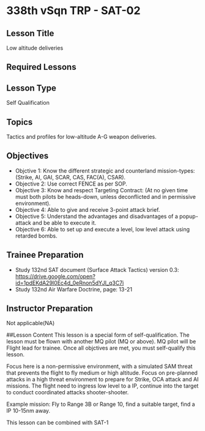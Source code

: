 # 338th vSqn TRP - SAT-02
## Lesson Title
Low altitude deliveries

## Required Lessons


## Lesson Type
Self Qualification

## Topics
Tactics and profiles for low-altitude A-G weapon deliveries.

## Objectives
* Objctive 1: Know the different strategic and counterland mission-types:
(Strike, AI, GAI, SCAR, CAS, FAC(A), CSAR).
* Objective 2: Use correct FENCE as per SOP.
* Objective 3: Know and respect Targeting Contract:
(At no given time must both pilots be heads-down, unless deconflicted and in permissive environment).
* Objective 4: Able to give and receive 3-point attack brief.
* Objective 5: Understand the advantages and disadvantages of a popup-attack and be able to execute it.
* Objective 6: Able to set up and execute a level, low level attack using retarded bombs.

## Trainee Preparation
- Study 132nd SAT document (Surface Attack Tactics) version 0.3:
https://drive.google.com/open?id=1pdEKdA29I0Ec4d_0eRnon5dYJI_q3C7i
- Study 132nd Air Warfare Doctrine, page: 13-21

## Instructor Preparation
Not applicable(NA)


##Lesson Content
This lesson is a special form of self-qualification.
The lesson must be flown with another MQ pilot (MQ or above). MQ pilot will be Flight lead for trainee.
Once all objctives are met, you must self-qualify this lesson.

Focus here is a non-permissive environment, with a simulated SAM threat that prevents the flight to fly medium or high altitude.
Focus on pre-planned attacks in a high threat environment to prepare for Strike, OCA attack and AI missions. The flight need to ingress low level to a IP, continue into the target to conduct coordinated attacks shooter-shooter.

Example mission: Fly to Range 3B or Range 10, find a suitable target, find a IP 10-15nm away.

This lesson can be combined with SAT-1